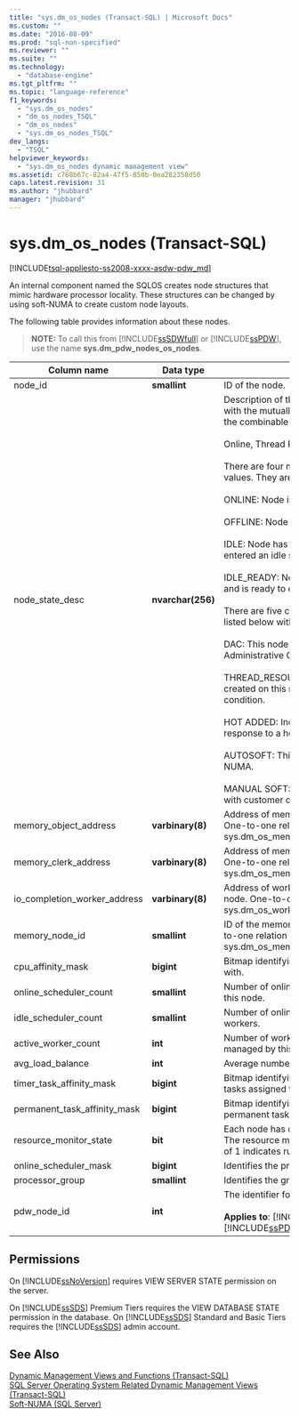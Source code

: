 ```yaml
---
title: "sys.dm_os_nodes (Transact-SQL) | Microsoft Docs"
ms.custom: ""
ms.date: "2016-08-09"
ms.prod: "sql-non-specified"
ms.reviewer: ""
ms.suite: ""
ms.technology: 
  - "database-engine"
ms.tgt_pltfrm: ""
ms.topic: "language-reference"
f1_keywords: 
  - "sys.dm_os_nodes"
  - "dm_os_nodes_TSQL"
  - "dm_os_nodes"
  - "sys.dm_os_nodes_TSQL"
dev_langs: 
  - "TSQL"
helpviewer_keywords: 
  - "sys.dm_os_nodes dynamic management view"
ms.assetid: c768b67c-82a4-47f5-850b-0ea282358d50
caps.latest.revision: 31
ms.author: "jhubbard"
manager: "jhubbard"
---
```

# sys.dm_os_nodes (Transact-SQL)
[!INCLUDE[tsql-appliesto-ss2008-xxxx-asdw-pdw_md](../../../relational-databases/reference/system-catalog-views/includes/tsql-appliesto-ss2008-xxxx-asdw-pdw-md.md)]

  An internal component named the SQLOS creates node structures that mimic hardware processor locality. These structures can be changed by using soft-NUMA to create custom node layouts.  
  
 The following table provides information about these nodes.  
  
> **NOTE:** To call this from [!INCLUDE[ssSDWfull](../../../relational-databases/reference/system-catalog-views/includes/sssdwfull-md.md)] or [!INCLUDE[ssPDW](../../../database-engine/configure/windows/includes/sspdw-md.md)], use the name **sys.dm_pdw_nodes_os_nodes**.  
  
|Column name|Data type|Description|  
|-----------------|---------------|-----------------|  
|node_id|**smallint**|ID of the node.|  
|node_state_desc|**nvarchar(256)**|Description of the node state. Values are displayed with the mutually exclusive values first, followed by the combinable values. For example:<br /><br /> Online, Thread Resources Low, Lazy Preemptive<br /><br /> There are four mutually exclusive node_state_desc values. They are listed below with their descriptions.<br /><br /> ONLINE: Node is online<br /><br /> OFFLINE: Node is offline<br /><br /> IDLE: Node has no pending work requests, and has entered an idle state.<br /><br /> IDLE_READY: Node has no pending work requests, and is ready to enter an idle state.<br /><br /> There are five combinable node_state_desc values, listed below with their descriptions.<br /><br /> DAC: This node is reserved for the Dedicated Administrative Connection.<br /><br /> THREAD_RESOURCES_LOW: No new threads can be created on this node because of a low-memory condition.<br /><br /> HOT ADDED: Indicates the nodes were added in response to a hot add CPU event.<br /><br /> AUTOSOFT: This node is created by automatic soft-NUMA.<br /><br /> MANUAL SOFT: This node is created by soft-NUMA with customer defined node size.|  
|memory_object_address|**varbinary(8)**|Address of memory object associated with this node. One-to-one relation to sys.dm_os_memory_objects.memory_object_address.|  
|memory_clerk_address|**varbinary(8)**|Address of memory clerk associated with this node. One-to-one relation to sys.dm_os_memory_clerks.memory_clerk_address.|  
|io_completion_worker_address|**varbinary(8)**|Address of worker assigned to IO completion for this node. One-to-one relation to sys.dm_os_workers.worker_address.|  
|memory_node_id|**smallint**|ID of the memory node this node belongs to. Many-to-one relation to sys.dm_os_memory_nodes.memory_node_id.|  
|cpu_affinity_mask|**bigint**|Bitmap identifying the CPUs this node is associated with.|  
|online_scheduler_count|**smallint**|Number of online schedulers that aremanaged by this node.|  
|idle_scheduler_count|**smallint**|Number of online schedulers that have no active workers.|  
|active_worker_count|**int**|Number of workers that are active on all schedulers managed by this node.|  
|avg_load_balance|**int**|Average number of tasks per scheduler on this node.|  
|timer_task_affinity_mask|**bigint**|Bitmap identifying the schedulers that can have timer tasks assigned to them.|  
|permanent_task_affinity_mask|**bigint**|Bitmap identifying the schedulers that can have permanent tasks assigned to them.|  
|resource_monitor_state|**bit**|Each node has one resource monitor assigned to it. The resource monitor can be running or idle. A value of 1 indicates running, a value of 0 indicates idle.|  
|online_scheduler_mask|**bigint**|Identifies the process affinity mask for this node.|  
|processor_group|**smallint**|Identifies the group of processors for this node.|  
|pdw_node_id|**int**|The identifier for the node that this distribution is on.<br /><br /> **Applies to**: [!INCLUDE[ssSDWfull](../../../relational-databases/reference/system-catalog-views/includes/sssdwfull-md.md)], [!INCLUDE[ssPDW](../../../database-engine/configure/windows/includes/sspdw-md.md)]|  
  
## Permissions  
 On [!INCLUDE[ssNoVersion](../../../advanced-analytics/r-services/includes/ssnoversion-md.md)] requires VIEW SERVER STATE permission on the server.  
  
 On [!INCLUDE[ssSDS](../../../analysis-services/multidimensional-models/includes/sssds-md.md)] Premium Tiers requires the VIEW DATABASE STATE permission in the database. On [!INCLUDE[ssSDS](../../../analysis-services/multidimensional-models/includes/sssds-md.md)] Standard and Basic Tiers requires the [!INCLUDE[ssSDS](../../../analysis-services/multidimensional-models/includes/sssds-md.md)] admin account.  
  
## See Also  
 [Dynamic Management Views and Functions &#40;Transact-SQL&#41;](../Topic/Dynamic%20Management%20Views%20and%20Functions%20\(Transact-SQL\).md)   
 [SQL Server Operating System Related Dynamic Management Views &#40;Transact-SQL&#41;](../../../relational-databases/reference/system-dynamic-management-views/sql-server-operating-system-related-dynamic-management-views-transact-sql.md)   
 [Soft-NUMA &#40;SQL Server&#41;](../../../database-engine/configure/windows/soft-numa-sql-server.md)  
  
  

